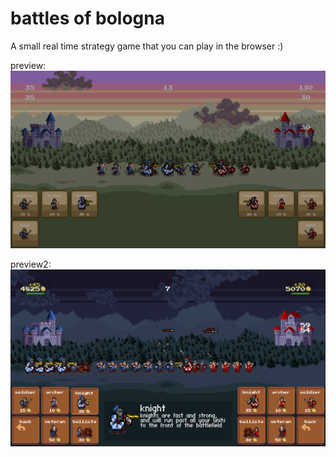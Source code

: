 # battles of bologna
 A small real time strategy game that you can play in the browser :)
 
 preview:
![](bilder/trash/bob_ingame.png)

preview2:
![](bilder/trash/bob_ingame_2.png)

